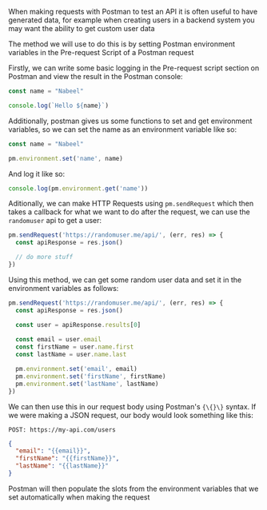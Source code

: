 When making requests with Postman to test an API it is often useful to have generated data, for example when creating users in a backend system you may want the ability to get custom user data

The method we will use to do this is by setting Postman environment variables in the Pre-request Script of a Postman request

Firstly, we can write some basic logging in the Pre-request script section on Postman and view the result in the Postman console:

```js
const name = "Nabeel"

console.log(`Hello ${name}`)
```

Additionally, postman gives us some functions to set and get environment variables, so we can set the name as an environment variable like so:

```js
const name = "Nabeel"

pm.environment.set('name', name)
```

And log it like so:

```js
console.log(pm.environment.get('name'))
```

Aditionally, we can make HTTP Requests using `pm.sendRequest` which then takes a callback for what we want to do after the request, we can use the `randomuser` api to get a user:

```js
pm.sendRequest('https://randomuser.me/api/', (err, res) => {
  const apiResponse = res.json()

  // do more stuff
})
```

Using this method, we can get some random user data and set it in the environment variables as follows:

```js
pm.sendRequest('https://randomuser.me/api/', (err, res) => {
  const apiResponse = res.json()

  const user = apiResponse.results[0]
  
  const email = user.email
  const firstName = user.name.first
  const lastName = user.name.last

  pm.environment.set('email', email)
  pm.environment.set('firstName', firstName)
  pm.environment.set('lastName', lastName)
})
```

We can then use this in our request body using Postman's `{\{}\}` syntax. If we were making a JSON request, our body would look something like this:


`POST: https://my-api.com/users`

```json
{
  "email": "{{email}}",
  "firstName": "{{firstName}}",
  "lastName": "{{lastName}}"
}
```

Postman will then populate the slots from the environment variables that we set automatically when making the request